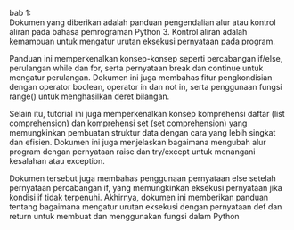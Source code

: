 bab 1: <br>
Dokumen yang diberikan adalah panduan pengendalian alur atau kontrol aliran pada bahasa pemrograman Python 3. Kontrol aliran adalah kemampuan untuk mengatur urutan eksekusi pernyataan pada program.

Panduan ini memperkenalkan konsep-konsep seperti percabangan if/else, perulangan while dan for, serta pernyataan break dan continue untuk mengatur perulangan. Dokumen ini juga membahas fitur pengkondisian dengan operator boolean, operator in dan not in, serta penggunaan fungsi range() untuk menghasilkan deret bilangan.

Selain itu, tutorial ini juga memperkenalkan konsep komprehensi daftar (list comprehension) dan komprehensi set (set comprehension) yang memungkinkan pembuatan struktur data dengan cara yang lebih singkat dan efisien. Dokumen ini juga menjelaskan bagaimana mengubah alur program dengan pernyataan raise dan try/except untuk menangani kesalahan atau exception.

Dokumen tersebut juga membahas penggunaan pernyataan else setelah pernyataan percabangan if, yang memungkinkan eksekusi pernyataan jika kondisi if tidak terpenuhi. Akhirnya, dokumen ini memberikan panduan tentang bagaimana mengatur urutan eksekusi dengan pernyataan def dan return untuk membuat dan menggunakan fungsi dalam Python